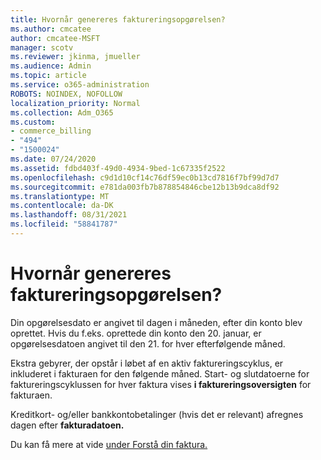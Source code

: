 ```yaml
---
title: Hvornår genereres faktureringsopgørelsen?
ms.author: cmcatee
author: cmcatee-MSFT
manager: scotv
ms.reviewer: jkinma, jmueller
ms.audience: Admin
ms.topic: article
ms.service: o365-administration
ROBOTS: NOINDEX, NOFOLLOW
localization_priority: Normal
ms.collection: Adm_O365
ms.custom:
- commerce_billing
- "494"
- "1500024"
ms.date: 07/24/2020
ms.assetid: fdbd403f-49d0-4934-9bed-1c67335f2522
ms.openlocfilehash: c9d1d10cf14c76df59ec0b13cd7816f7bf99d7d7
ms.sourcegitcommit: e781da003fb7b878854846cbe12b13b9dca8df92
ms.translationtype: MT
ms.contentlocale: da-DK
ms.lasthandoff: 08/31/2021
ms.locfileid: "58841787"
---
```

# <a name="when-is-the-billing-statement-generated"></a>Hvornår genereres faktureringsopgørelsen?

Din opgørelsesdato er angivet til dagen i måneden, efter din konto blev oprettet. Hvis du f.eks. oprettede din konto den 20. januar, er opgørelsesdatoen angivet til den 21. for hver efterfølgende måned.

Ekstra gebyrer, der opstår i løbet af en aktiv faktureringscyklus, er inkluderet i fakturaen for den følgende måned. Start- og slutdatoerne for faktureringscyklussen for hver faktura vises **i faktureringsoversigten** for fakturaen.

Kreditkort- og/eller bankkontobetalinger (hvis det er relevant) afregnes dagen efter **fakturadatoen.**
  
Du kan få mere at vide [under Forstå din faktura.](https://docs.microsoft.com/microsoft-365/commerce/billing-and-payments/understand-your-invoice2)
